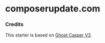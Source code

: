 # composerupdate.com

### Credits

This starter is based on [Ghost Casper V3](https://github.com/TryGhost/Casper).
